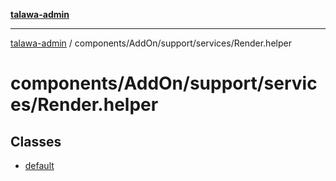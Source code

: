 [**talawa-admin**](../../../../../README.md)

***

[talawa-admin](../../../../../modules.md) / components/AddOn/support/services/Render.helper

# components/AddOn/support/services/Render.helper

## Classes

- [default](classes/default.md)
